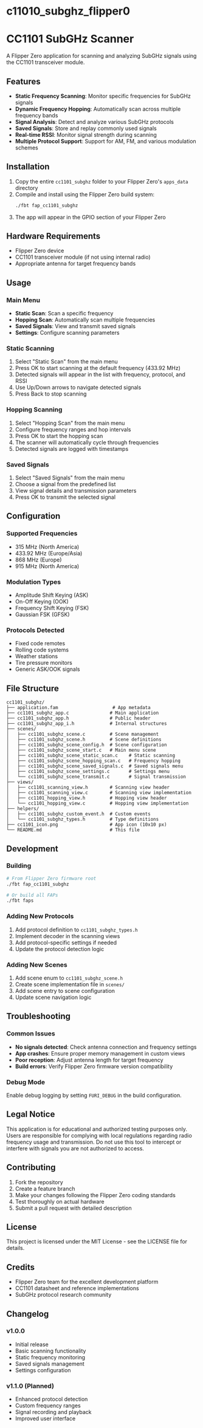 # c11010_subghz_flipper0
# CC1101 SubGHz Scanner

A Flipper Zero application for scanning and analyzing SubGHz signals using the CC1101 transceiver module.

## Features

- **Static Frequency Scanning**: Monitor specific frequencies for SubGHz signals
- **Dynamic Frequency Hopping**: Automatically scan across multiple frequency bands
- **Signal Analysis**: Detect and analyze various SubGHz protocols
- **Saved Signals**: Store and replay commonly used signals
- **Real-time RSSI**: Monitor signal strength during scanning
- **Multiple Protocol Support**: Support for AM, FM, and various modulation schemes

## Installation

1. Copy the entire `cc1101_subghz` folder to your Flipper Zero's `apps_data` directory
2. Compile and install using the Flipper Zero build system:
   ```bash
   ./fbt fap_cc1101_subghz
   ```
3. The app will appear in the GPIO section of your Flipper Zero

## Hardware Requirements

- Flipper Zero device
- CC1101 transceiver module (if not using internal radio)
- Appropriate antenna for target frequency bands

## Usage

### Main Menu
- **Static Scan**: Scan a specific frequency
- **Hopping Scan**: Automatically scan multiple frequencies
- **Saved Signals**: View and transmit saved signals
- **Settings**: Configure scanning parameters

### Static Scanning
1. Select "Static Scan" from the main menu
2. Press OK to start scanning at the default frequency (433.92 MHz)
3. Detected signals will appear in the list with frequency, protocol, and RSSI
4. Use Up/Down arrows to navigate detected signals
5. Press Back to stop scanning

### Hopping Scanning
1. Select "Hopping Scan" from the main menu
2. Configure frequency ranges and hop intervals
3. Press OK to start the hopping scan
4. The scanner will automatically cycle through frequencies
5. Detected signals are logged with timestamps

### Saved Signals
1. Select "Saved Signals" from the main menu
2. Choose a signal from the predefined list
3. View signal details and transmission parameters
4. Press OK to transmit the selected signal

## Configuration

### Supported Frequencies
- 315 MHz (North America)
- 433.92 MHz (Europe/Asia)  
- 868 MHz (Europe)
- 915 MHz (North America)

### Modulation Types
- Amplitude Shift Keying (ASK)
- On-Off Keying (OOK)
- Frequency Shift Keying (FSK)
- Gaussian FSK (GFSK)

### Protocols Detected
- Fixed code remotes
- Rolling code systems
- Weather stations
- Tire pressure monitors
- Generic ASK/OOK signals

## File Structure

```
cc1101_subghz/
├── application.fam                    # App metadata
├── cc1101_subghz_app.c               # Main application
├── cc1101_subghz_app.h               # Public header
├── cc1101_subghz_app_i.h             # Internal structures
├── scenes/
│   ├── cc1101_subghz_scene.c         # Scene management
│   ├── cc1101_subghz_scene.h         # Scene definitions
│   ├── cc1101_subghz_scene_config.h  # Scene configuration
│   ├── cc1101_subghz_scene_start.c   # Main menu scene
│   ├── cc1101_subghz_scene_static_scan.c    # Static scanning
│   ├── cc1101_subghz_scene_hopping_scan.c   # Frequency hopping
│   ├── cc1101_subghz_scene_saved_signals.c  # Saved signals menu
│   ├── cc1101_subghz_scene_settings.c       # Settings menu
│   └── cc1101_subghz_scene_transmit.c       # Signal transmission
├── views/
│   ├── cc1101_scanning_view.h        # Scanning view header
│   ├── cc1101_scanning_view.c        # Scanning view implementation
│   ├── cc1101_hopping_view.h         # Hopping view header
│   └── cc1101_hopping_view.c         # Hopping view implementation
├── helpers/
│   ├── cc1101_subghz_custom_event.h  # Custom events
│   └── cc1101_subghz_types.h         # Type definitions
├── cc1101_icon.png                   # App icon (10x10 px)
└── README.md                         # This file
```

## Development

### Building
```bash
# From Flipper Zero firmware root
./fbt fap_cc1101_subghz

# Or build all FAPs
./fbt faps
```

### Adding New Protocols
1. Add protocol definition to `cc1101_subghz_types.h`
2. Implement decoder in the scanning views
3. Add protocol-specific settings if needed
4. Update the protocol detection logic

### Adding New Scenes
1. Add scene enum to `cc1101_subghz_scene.h`
2. Create scene implementation file in `scenes/`
3. Add scene entry to scene configuration
4. Update scene navigation logic

## Troubleshooting

### Common Issues
- **No signals detected**: Check antenna connection and frequency settings
- **App crashes**: Ensure proper memory management in custom views
- **Poor reception**: Adjust antenna length for target frequency
- **Build errors**: Verify Flipper Zero firmware version compatibility

### Debug Mode
Enable debug logging by setting `FURI_DEBUG` in the build configuration.

## Legal Notice

This application is for educational and authorized testing purposes only. Users are responsible for complying with local regulations regarding radio frequency usage and transmission. Do not use this tool to intercept or interfere with signals you are not authorized to access.

## Contributing

1. Fork the repository
2. Create a feature branch
3. Make your changes following the Flipper Zero coding standards
4. Test thoroughly on actual hardware
5. Submit a pull request with detailed description

## License

This project is licensed under the MIT License - see the LICENSE file for details.

## Credits

- Flipper Zero team for the excellent development platform
- CC1101 datasheet and reference implementations
- SubGHz protocol research community

## Changelog

### v1.0.0
- Initial release
- Basic scanning functionality
- Static frequency monitoring
- Saved signals management
- Settings configuration

### v1.1.0 (Planned)
- Enhanced protocol detection
- Custom frequency ranges
- Signal recording and playback
- Improved user interface
